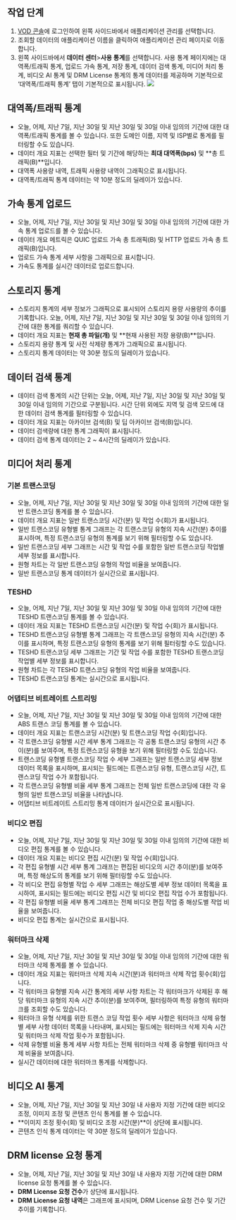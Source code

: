 ## 작업 단계
1. [VOD 콘솔](https://console.cloud.tencent.com/vod)에 로그인하여 왼쪽 사이드바에서 애플리케이션 관리를 선택합니다.
2. 조회할 데이터의 애플리케이션 이름을 클릭하여 애플리케이션 관리 페이지로 이동합니다.
3. 왼쪽 사이드바에서 **데이터 센터**>**사용 통계**를 선택합니다.
사용 통계 페이지에는 대역폭/트래픽 통계, 업로드 가속 통계, 저장 통계, 데이터 검색 통계, 미디어 처리 통계, 비디오 AI 통계 및 DRM License 통계의 통계 데이터를 제공하며 기본적으로 ‘대역폭/트래픽 통계’ 탭이 기본적으로 표시됩니다.
![](https://qcloudimg.tencent-cloud.cn/raw/e588fdf504c2236a73b8a331157b30ec.png)

## 대역폭/트래픽 통계

- 오늘, 어제, 지난 7일, 지난 30일 및 지난 30일 및 30일 이내 임의의 기간에 대한 대역폭/트래픽 통계를 볼 수 있습니다. 또한 도메인 이름, 지역 및 ISP별로 통계를 필터링할 수도 있습니다.
- 데이터 개요 지표는 선택한 필터 및 기간에 해당하는 **최대 대역폭(bps)** 및 **총 트래픽(B)**입니다.
- 대역폭 사용량 내역, 트래픽 사용량 내역이 그래픽으로 표시됩니다.
- 대역폭/트래픽 통계 데이터는 약 10분 정도의 딜레이가 있습니다.

## 가속 통계 업로드

- 오늘, 어제, 지난 7일, 지난 30일 및 지난 30일 및 30일 이내 임의의 기간에 대한 가속 통계 업로드를 볼 수 있습니다.
- 데이터 개요 메트릭은 QUIC 업로드 가속 총 트래픽(B) 및 HTTP 업로드 가속 총 트래픽(B)입니다.
- 업로드 가속 통계 세부 사항을 그래픽으로 표시합니다.
- 가속도 통계를 실시간 데이터로 업로드합니다.

## 스토리지 통계


- 스토리지 통계의 세부 정보가 그래픽으로 표시되어 스토리지 용량 사용량의 추이를 기록합니다. 오늘, 어제, 지난 7일, 지난 30일 및 지난 30일 및 30일 이내 임의의 기간에 대한 통계를 쿼리할 수 있습니다.
- 데이터 개요 지표는 **현재 총 파일(개)** 및 **현재 사용된 저장 용량(B)**입니다.
- 스토리지 용량 통계 및 사전 삭제량 통계가 그래픽으로 표시됩니다.
- 스토리지 통계 데이터는 약 30분 정도의 딜레이가 있습니다.

## 데이터 검색 통계
- 데이터 검색 통계의 시간 단위는 오늘, 어제, 지난 7일, 지난 30일 및 지난 30일 및 30일 이내 임의의 기간으로 구분됩니다. 시간 단위 외에도 지역 및 검색 모드에 대한 데이터 검색 통계를 필터링할 수 있습니다.
- 데이터 개요 지표는 아카이브 검색(B) 및 딥 아카이브 검색(B)입니다.
- 데이터 검색량에 대한 통계 그래픽이 표시됩니다.
- 데이터 검색 통계 데이터는 2 ~ 4시간의 딜레이가 있습니다.

## 미디어 처리 통계

### 기본 트랜스코딩
- 오늘, 어제, 지난 7일, 지난 30일 및 지난 30일 및 30일 이내 임의의 기간에 대한 일반 트랜스코딩 통계를 볼 수 있습니다.
- 데이터 개요 지표는 일반 트랜스코딩 시간(분) 및 작업 수(회)가 표시됩니다.
- 일반 트랜스코딩 유형별 통계 그래프는 각 트랜스코딩 유형의 지속 시간(분) 추이를 표시하며, 특정 트랜스코딩 유형의 통계를 보기 위해 필터링할 수도 있습니다.
- 일반 트랜스코딩 세부 그래프는 시간 및 작업 수를 포함한 일반 트랜스코딩 작업별 세부 정보를 표시합니다.
- 원형 차트는 각 일반 트랜스코딩 유형의 작업 비율을 보여줍니다.
- 일반 트랜스코딩 통계 데이터가 실시간으로 표시됩니다.

### TESHD
- 오늘, 어제, 지난 7일, 지난 30일 및 지난 30일 및 30일 이내 임의의 기간에 대한 TESHD 트랜스코딩 통계를 볼 수 있습니다.
- 데이터 개요 지표는 TESHD 트랜스코딩 시간(분) 및 작업 수(회)가 표시됩니다.
- TESHD 트랜스코딩 유형별 통계 그래프는 각 트랜스코딩 유형의 지속 시간(분) 추이를 표시하며, 특정 트랜스코딩 유형의 통계를 보기 위해 필터링할 수도 있습니다.
- TESHD 트랜스코딩 세부 그래프는 기간 및 작업 수를 포함한 TESHD 트랜스코딩 작업별 세부 정보를 표시합니다.
- 원형 차트는 각 TESHD 트랜스코딩 유형의 작업 비율을 보여줍니다.
- TESHD 트랜스코딩 통계는 실시간으로 표시됩니다.

### 어댑티브 비트레이트 스트리밍
- 오늘, 어제, 지난 7일, 지난 30일 및 지난 30일 및 30일 이내 임의의 기간에 대한 ABS 트랜스 코딩 통계를 볼 수 있습니다.
- 데이터 개요 지표는 트랜스코딩 시간(분) 및 트랜스코딩 작업 수(회)입니다.
- 각 트랜스코딩 유형별 시간 세부 통계 그래프는 각 공통 트랜스코딩 유형의 시간 추이(분)를 보여주며, 특정 트랜스코딩 유형을 보기 위해 필터링할 수도 있습니다.
- 트랜스코딩 유형별 트랜스코딩 작업 수 세부 그래프는 일반 트랜스코딩 세부 정보 데이터 목록을 표시하며, 표시되는 필드에는 트랜스코딩 유형, 트랜스코딩 시간, 트랜스코딩 작업 수가 포함됩니다.
- 각 트랜스코딩 유형별 비율 세부 통계 그래프는 전체 일반 트랜스코딩에 대한 각 유형의 일반 트랜스코딩 비율을 나타냅니다.
- 어댑티브 비트레이트 스트리밍 통계 데이터가 실시간으로 표시됩니다.

### 비디오 편집
- 오늘, 어제, 지난 7일, 지난 30일 및 지난 30일 및 30일 이내 임의의 기간에 대한 비디오 편집 통계를 볼 수 있습니다.
- 데이터 개요 지표는 비디오 편집 시간(분) 및 작업 수(회)입니다.
- 각 편집 유형별 시간 세부 통계 그래프는 편집된 비디오의 시간 추이(분)를 보여주며, 특정 해상도의 통계를 보기 위해 필터링할 수도 있습니다.
- 각 비디오 편집 유형별 작업 수 세부 그래프는 해상도별 세부 정보 데이터 목록을 표시하여, 표시되는 필드에는 비디오 편집 시간 및 비디오 편집 작업 수가 포함됩니다.
- 각 편집 유형별 비율 세부 통계 그래프는 전체 비디오 편집 작업 중 해상도별 작업 비율을 보여줍니다.
- 비디오 편집 통계는 실시간으로 표시됩니다.

### 워터마크 삭제

- 오늘, 어제, 지난 7일, 지난 30일 및 지난 30일 및 30일 이내 임의의 기간에 대한 워터마크 삭제 통계를 볼 수 있습니다.
- 데이터 개요 지표는 워터마크 삭제 지속 시간(분)과 워터마크 삭제 작업 횟수(회)입니다.
- 각 워터마크 유형별 지속 시간 통계의 세부 사항 차트는 각 워터마크가 삭제된 후 해당 워터마크 유형의 지속 시간 추이(분)를 보여주며, 필터링하여 특정 유형의 워터마크를 조회할 수도 있습니다.
- 워터마크 유형 삭제를 위한 트랜스 코딩 작업 횟수 세부 사항은 워터마크 삭제 유형별 세부 사항 데이터 목록을 나타내며, 표시되는 필드에는 워터마크 삭제 지속 시간 및 워터마크 삭제 작업 횟수가 포함됩니다.
- 삭제 유형별 비율 통계 세부 사항 차트는 전체 워터마크 삭제 중 유형별 워터마크 삭제 비율을 보여줍니다.
- 실시간 데이터에 대한 워터마크 통계를 삭제합니다.

## 비디오 AI 통계
- 오늘, 어제, 지난 7일, 지난 30일 및 지난 30일 내 사용자 지정 기간에 대한 비디오 조정, 이미지 조정 및 콘텐츠 인식 통계를 볼 수 있습니다.
-  **이미지 조정 횟수(회) 및 비디오 조정 시간(분)**이 상단에 표시됩니다.
-  콘텐츠 인식 통계 데이터는 약 30분 정도의 딜레이가 있습니다.



## DRM license 요청 통계
- 오늘, 어제, 지난 7일, 지난 30일 및 지난 30일 내 사용자 지정 기간에 대한 DRM license 요청 통계를 볼 수 있습니다.
- **DRM License 요청 건수**가 상단에 표시됩니다.
- **DRM License 요청 내역**은 그래프에 표시되며, DRM License 요청 건수 및 기간 추이를 기록합니다.

